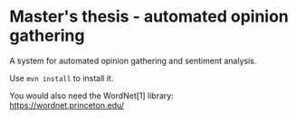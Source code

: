 # Master's thesis - automated opinion gathering

A system for automated opinion gathering and sentiment analysis.

Use `mvn install` to install it.

You would also need the WordNet[1] library:  
https://wordnet.princeton.edu/


